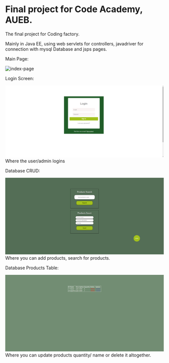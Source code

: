# Final project for Code Academy, AUEB.
The final project for Coding factory.

Mainly in Java EE, using web servlets for controllers, javadriver for connection with mysql Database and jsps pages.

Main Page: 

![index-page](https://github.com/NickGiag/final-cf-jdbc-crud/blob/main/Showcase/index.gif)

Login Screen:

![login-page](https://github.com/NickGiag/final-cf-jdbc-crud/blob/main/Showcase/login.png)
Where the user/admin logins

Database CRUD:

![database-menu](https://github.com/NickGiag/final-cf-jdbc-crud/blob/main/Showcase/database-menu.png)
Where you can add products, search for products.

Database Products Table:

![database-products](https://github.com/NickGiag/final-cf-jdbc-crud/blob/main/Showcase/db-products.png)
Where you can update products quantity/ name or delete it altogether.
